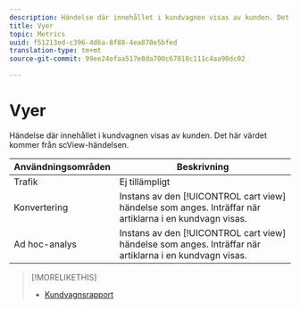```yaml
---
description: Händelse där innehållet i kundvagnen visas av kunden. Det här värdet kommer från scView-händelsen.
title: Vyer
topic: Metrics
uuid: f51213ed-c396-4d6a-8f88-4ea870e5bfed
translation-type: tm+mt
source-git-commit: 99ee24efaa517e8da700c67818c111c4aa90dc02

---
```



# Vyer

Händelse där innehållet i kundvagnen visas av kunden. Det här värdet kommer från scView-händelsen.

| Användningsområden | Beskrivning |
|---|---|
| Trafik | Ej tillämpligt |
| Konvertering | Instans av den [!UICONTROL cart view] händelse som anges. Inträffar när artiklarna i en kundvagn visas. |
| Ad hoc-analys | Instans av den [!UICONTROL cart view] händelse som anges. Inträffar när artiklarna i en kundvagn visas. |

>[!MORELIKETHIS]
>
>* [Kundvagnsrapport](/help/components/c-variables/dimensionslist/reports-shopping-cart.md)

